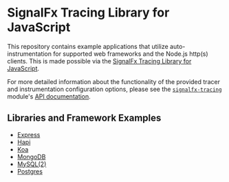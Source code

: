# SignalFx Tracing Library for JavaScript

This repository contains example applications that utilize auto-instrumentation 
for supported web frameworks and the Node.js http(s) clients.  This is
made possible via the
[SignalFx Tracing Library for JavaScript](https://github.com/signalfx/signalfx-nodejs-tracing).

For more detailed information about the functionality of the provided tracer and
instrumentation configuration options, please see the
[`signalfx-tracing`](https://www.npmjs.com/package/signalfx-tracing) module's
[API documentation](https://github.com/signalfx/signalfx-nodejs-tracing/blob/master/docs/API.md).

## Libraries and Framework Examples

- [Express](./express)
- [Hapi](./hapi_pg)
- [Koa](./koa)
- [MongoDB](./mongo)
- [MySQL(2)](./mysql)
- [Postgres](./hapi_pg)
